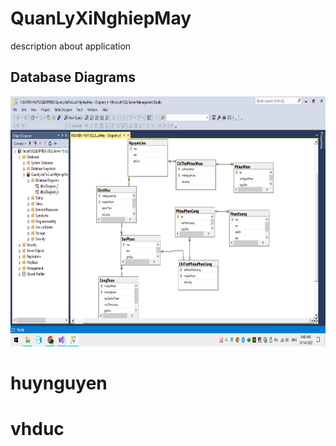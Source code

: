 # QuanLyXiNghiepMay

description about application


## Database Diagrams

<img src="Resources\Database_Diagrams.png" height="400" alt="Screenshot"/>





# huynguyen
# vhduc